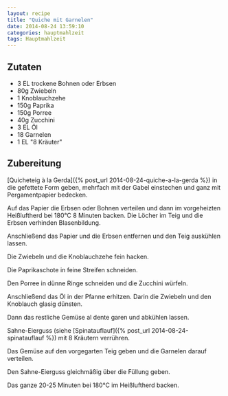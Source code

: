 ```yaml
---
layout: recipe
title: "Quiche mit Garnelen"
date: 2014-08-24 13:59:10
categories: hauptmahlzeit
tags: Hauptmahlzeit
---
```


## Zutaten

* 3 EL trockene Bohnen oder Erbsen
* 80g Zwiebeln
* 1 Knoblauchzehe
* 150g Paprika
* 150g Porree
* 40g Zucchini
* 3 EL Öl
* 18 Garnelen
* 1 EL "8 Kräuter"

## Zubereitung

[Quicheteig à la Gerda]({% post_url 2014-08-24-quiche-a-la-gerda %}) in die gefettete Form geben, mehrfach mit der Gabel einstechen und ganz mit Pergamentpapier bedecken.

Auf das Papier die Erbsen oder Bohnen verteilen und dann im vorgeheizten Heißluftherd bei 180°C 8 Minuten backen. Die Löcher im Teig und die Erbsen verhinden Blasenbildung.

Anschließend das Papier und die Erbsen entfernen und den Teig auskühlen lassen.

Die Zwiebeln und die Knoblauchzehe fein hacken.

Die Paprikaschote in feine Streifen schneiden.

Den Porree in dünne Ringe schneiden und die Zucchini würfeln.

Anschließend das Öl in der Pfanne erhitzen. Darin die Zwiebeln und den Knoblauch glasig dünsten.

Dann das restliche Gemüse al dente garen und abkühlen lassen.

Sahne-Eierguss (siehe [Spinatauflauf]({% post_url 2014-08-24-spinatauflauf %}) mit 8 Kräutern verrühren.

Das Gemüse auf den vorgegarten Teig geben und die Garnelen darauf verteilen.

Den Sahne-Eierguss gleichmäßig über die Füllung geben.

Das ganze 20-25 Minuten bei 180°C im Heißluftherd backen.
